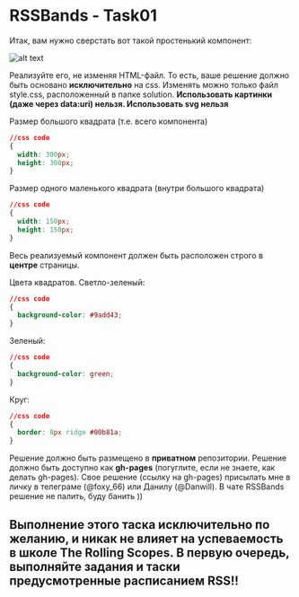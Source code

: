 # RSSBands - Task01

Итак, вам нужно сверстать вот такой простенький компонент:

![alt text](https://s8.hostingkartinok.com/uploads/images/2019/02/09031c02a1b12431373a5e10e41df18e.png)

Реализуйте его, не изменяя HTML-файл. То есть, ваше решение должно быть основано **исключительно** на css. 
Изменять можно только файл style.css, расположенный в папке solution. 
**Использовать картинки (даже через data:uri) нельзя. Использовать svg нельзя**

Размер большого квадрата (т.е. всего компонента)

```css
//css code 
{  
  width: 300px;  
  height: 300px;
}
```

Размер одного маленького квадрата (внутри большого квадрата)

```css
//css code 
{  
  width: 150px;  
  height: 150px;
}
```
Весь реализуемый компонент должен быть расположен строго в **центре** страницы.

Цвета квадратов.
Светло-зеленый: 

```css
//css code 
{  
  background-color: #9add43;
}
```

Зеленый:
```css
//css code 
{  
  background-color: green;
}
```

Круг:
```css
//css code 
{  
  border: 8px ridge #00b81a;
}
```

Решение должно быть размещено в **приватном** репозитории.
Решение должно быть доступно как **gh-pages** (погуглите, если не знаете, как делать gh-pages).
Свое решение (ссылку на gh-pages) присылать мне в личку в телеграме (@foxy_66) или Данилу (@Danwill).
В чате RSSBands решение не палить, буду банить ))

**Выполнение этого таска исключительно по желанию, и никак не влияет на успеваемость в школе The Rolling Scopes. В первую очередь, выполняйте задания и таски предусмотренные расписанием RSS!!**
---
